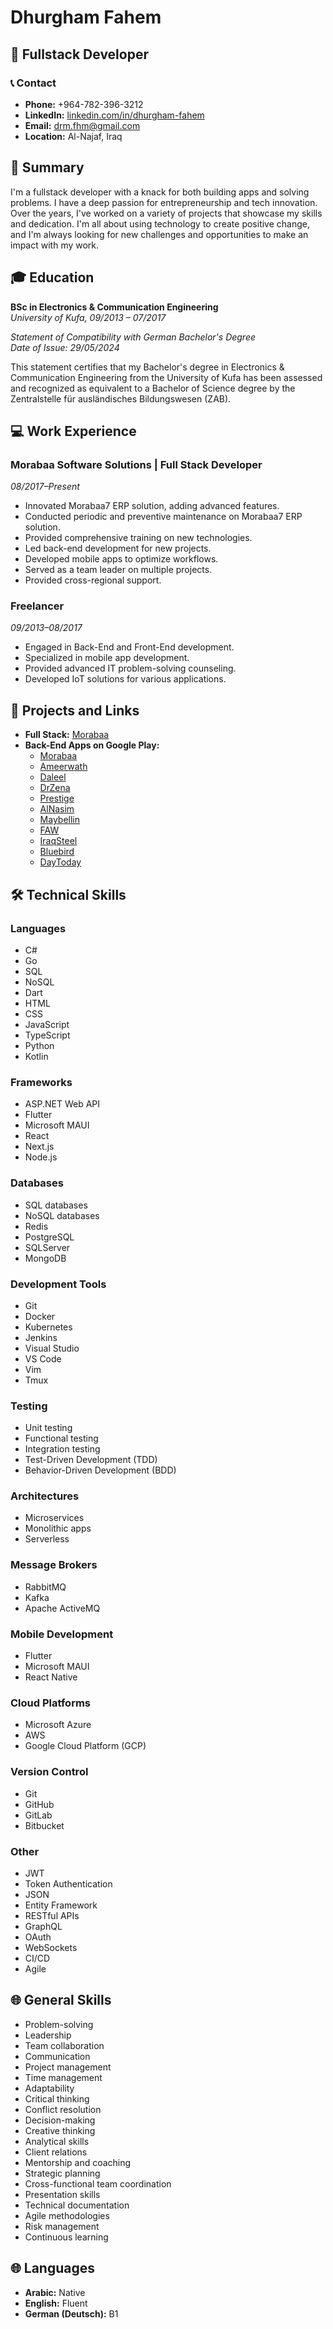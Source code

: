 # Dhurgham Fahem

## 🚀 Fullstack Developer

### 📞 Contact

- **Phone:** +964-782-396-3212
- **LinkedIn:** [linkedin.com/in/dhurgham-fahem](https://www.linkedin.com/in/dhurgham-fahem)
- **Email:** [drm.fhm@gmail.com](mailto:drm.fhm@gmail.com)
- **Location:** Al-Najaf, Iraq

## 💼 Summary

I'm a fullstack developer with a knack for both building apps and solving problems. I have a deep passion for entrepreneurship and tech innovation. Over the years, I've worked on a variety of projects that showcase my skills and dedication. I'm all about using technology to create positive change, and I'm always looking for new challenges and opportunities to make an impact with my work.

## 🎓 Education

**BSc in Electronics & Communication Engineering**  
*University of Kufa, 09/2013 – 07/2017*

*Statement of Compatibility with German Bachelor's Degree*  
*Date of Issue: 29/05/2024*

This statement certifies that my Bachelor's degree in Electronics & Communication Engineering from the University of Kufa has been assessed and recognized as equivalent to a Bachelor of Science degree by the Zentralstelle für ausländisches Bildungswesen (ZAB).

## 💻 Work Experience

### Morabaa Software Solutions | Full Stack Developer  
*08/2017–Present*

- Innovated Morabaa7 ERP solution, adding advanced features.
- Conducted periodic and preventive maintenance on Morabaa7 ERP solution.
- Provided comprehensive training on new technologies.
- Led back-end development for new projects.
- Developed mobile apps to optimize workflows.
- Served as a team leader on multiple projects.
- Provided cross-regional support.

### Freelancer  
*09/2013–08/2017*

- Engaged in Back-End and Front-End development.
- Specialized in mobile app development.
- Provided advanced IT problem-solving counseling.
- Developed IoT solutions for various applications.

## 🚀 Projects and Links

- **Full Stack:** [Morabaa](https://morabaa.com/MorabaaSetup-2020-5.rar)
- **Back-End Apps on Google Play:**
  - [Morabaa](https://play.google.com/store/apps/details?id=com.morabaa.mymorabaa)
  - [Ameerwath](https://play.google.com/store/apps/details?id=com.morabaastore.ameerewath)
  - [Daleel](https://play.google.com/store/apps/details?id=com.morabaastore.daleel)
  - [DrZena](https://play.google.com/store/apps/details?id=com.morabaastore.drzena)
  - [Prestige](https://play.google.com/store/apps/details?id=com.morabaastore.prestige)
  - [AlNasim](https://play.google.com/store/apps/details?id=com.morabaastore.alnasim)
  - [Maybellin](https://play.google.com/store/apps/details?id=com.morabaastore.maybellin)
  - [FAW](https://play.google.com/store/apps/details?id=com.morabaastore.faw)
  - [IraqSteel](https://play.google.com/store/apps/details?id=com.morabaastore.iraqsteel)
  - [Bluebird](https://play.google.com/store/apps/details?id=com.morabaastore.bluebird)
  - [DayToday](https://play.google.com/store/apps/details?id=com.morabaastore.daytoday)

## 🛠️ Technical Skills

### Languages
- C#
- Go
- SQL
- NoSQL
- Dart
- HTML
- CSS
- JavaScript
- TypeScript
- Python
- Kotlin

### Frameworks
- ASP.NET Web API
- Flutter
- Microsoft MAUI
- React
- Next.js
- Node.js

### Databases
- SQL databases
- NoSQL databases
- Redis
- PostgreSQL
- SQLServer
- MongoDB

### Development Tools
- Git
- Docker
- Kubernetes
- Jenkins
- Visual Studio
- VS Code
- Vim
- Tmux

### Testing
- Unit testing
- Functional testing
- Integration testing
- Test-Driven Development (TDD)
- Behavior-Driven Development (BDD)

### Architectures
- Microservices
- Monolithic apps
- Serverless

### Message Brokers
- RabbitMQ
- Kafka
- Apache ActiveMQ

### Mobile Development
- Flutter
- Microsoft MAUI
- React Native

### Cloud Platforms
- Microsoft Azure
- AWS
- Google Cloud Platform (GCP)

### Version Control
- Git
- GitHub
- GitLab
- Bitbucket

### Other
- JWT
- Token Authentication
- JSON
- Entity Framework
- RESTful APIs
- GraphQL
- OAuth
- WebSockets
- CI/CD
- Agile

## 🌐 General Skills

- Problem-solving
- Leadership
- Team collaboration
- Communication
- Project management
- Time management
- Adaptability
- Critical thinking
- Conflict resolution
- Decision-making
- Creative thinking
- Analytical skills
- Client relations
- Mentorship and coaching
- Strategic planning
- Cross-functional team coordination
- Presentation skills
- Technical documentation
- Agile methodologies
- Risk management
- Continuous learning

## 🌐 Languages

- **Arabic:** Native
- **English:** Fluent
- **German (Deutsch):** B1

